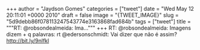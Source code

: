 
+++
author = "Jaydson Gomes"
categories = ["tweet"]
date = "Wed May 12 20:11:01 +0000 2010"
draft = false
image = "{TWEET_IMAGE}"
slug = "5d9debb86f078113247543774e3163868fad684b"
tags = ["tweet"]
title = """RT: @robsondealmeida: Ima..."""
+++
RT: @robsondealmeida: Imagens dizem + q palavras: rt @edersonschmidt: Vai dizer que não é assim? http://bit.ly/9nlfkl
